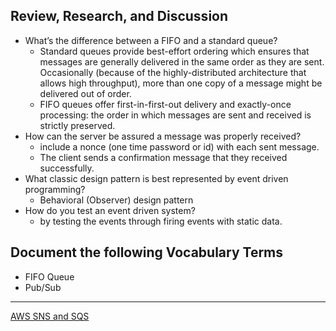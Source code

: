 ## Review, Research, and Discussion
* What’s the difference between a FIFO and a standard queue?
    * Standard queues provide best-effort ordering which ensures that messages are generally delivered in the same order as they are sent. Occasionally (because of the highly-distributed architecture that allows high throughput), more than one copy of a message might be delivered out of order.
    * FIFO queues offer first-in-first-out delivery and exactly-once processing: the order in which messages are sent and received is strictly preserved.
* How can the server be assured a message was properly received?
    * include a nonce (one time password or id) with each sent message.
    * The client sends a confirmation message that they received successfully.
* What classic design pattern is best represented by event driven programming?
    * Behavioral (Observer) design pattern
* How do you test an event driven system?
    * by testing the events through firing events with static data.


## Document the following Vocabulary Terms
* FIFO Queue
* Pub/Sub

***
[AWS SNS and SQS](https://www.youtube.com/watch?v=mXk0MNjlO7A)
